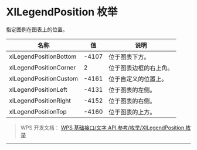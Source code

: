 # XlLegendPosition 枚举

指定图例在图表上的位置。

| 名称                   | 值    | 说明                   |
|------------------------|-------|------------------------|
| xlLegendPositionBottom | -4107 | 位于图表下方。         |
| xlLegendPositionCorner | 2     | 位于图表边框的右上角。 |
| xlLegendPositionCustom | -4161 | 位于自定义的位置上。   |
| xlLegendPositionLeft   | -4131 | 位于图表的左侧。       |
| xlLegendPositionRight  | -4152 | 位于图表的右侧。       |
| xlLegendPositionTop    | -4160 | 位于图表的上方。       |

> WPS 开发文档： [WPS 基础接口/文字 API 参考/枚举/XlLegendPosition 枚举](https://qn.cache.wpscdn.cn/encs/doc/office_v19/topics/WPS%20%E5%9F%BA%E7%A1%80%E6%8E%A5%E5%8F%A3/%E6%96%87%E5%AD%97%20API%20%E5%8F%82%E8%80%83/%E6%9E%9A%E4%B8%BE/XlLegendPosition%20%E6%9E%9A%E4%B8%BE.html)

------------------------------------------------------------------------
